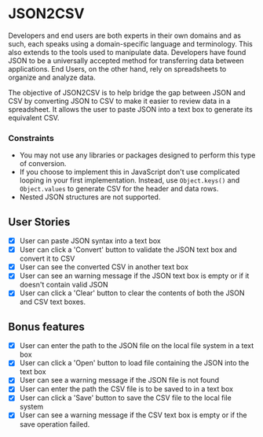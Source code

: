 # JSON2CSV

Developers and end users are both experts in their own domains and as such, 
each speaks using a domain-specific language and terminology. This also extends
to the tools used to manipulate data. Developers have found JSON to be a
universally accepted method for transferring data between applications. End
Users, on the other hand, rely on spreadsheets to organize and analyze data.

The objective of JSON2CSV is to help bridge the gap between JSON and CSV by
converting JSON to CSV to make it easier to review data in a spreadsheet. It
allows the user to paste JSON into a text box to generate its equivalent CSV.

### Constraints ###

- You may not use any libraries or packages designed to perform this type of
conversion.
- If you choose to implement this in JavaScript don't use complicated looping
in your first implementation. Instead, use `Object.keys()` and `Object.values`
to generate CSV for the header and data rows.
- Nested JSON structures are not supported.

## User Stories

-   [x] User can paste JSON syntax into a text box
-   [x] User can click a 'Convert' button to validate the JSON text box and convert it to CSV
-   [x] User can see the converted CSV in another text box
-   [x] User can see an warning message if the JSON text box is empty or if it doesn't contain valid JSON
-   [x] User can click a 'Clear' button to clear the contents of both the JSON and CSV text boxes.

## Bonus features

-   [x] User can enter the path to the JSON file on the local file system in a text box
-   [x] User can click a 'Open' button to load file containing the JSON into the text box
-   [x] User can see a warning message if the JSON file is not found
-   [x] User can enter the path the CSV file is to be saved to in a text box
-   [x] User can click a 'Save' button to save the CSV file to the local file system
-   [x] User can see a warning message if the CSV text box is empty or if the save operation failed.